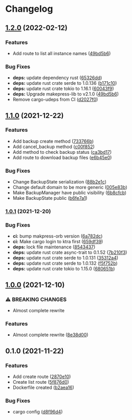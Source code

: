 # Changelog

## [1.2.0](https://www.github.com/makepress/api/compare/v1.1.0...v1.2.0) (2022-02-12)


### Features

* Add route to list all instance names ([49bd5b6](https://www.github.com/makepress/api/commit/49bd5b69a37f7712fa51f060df30d8edbaca0dda))


### Bug Fixes

* **deps:** update dependency rust ([65326dd](https://www.github.com/makepress/api/commit/65326ddd2a7f34398d1342f49dd59ef9b0239d7a))
* **deps:** update rust crate serde to 1.0.136 ([b171c10](https://www.github.com/makepress/api/commit/b171c106e35da1518f063e30cac9b2e7d503278e))
* **deps:** update rust crate tokio to 1.16.1 ([60043f9](https://www.github.com/makepress/api/commit/60043f977ad8c8acf87db8bd7f120b44ab566999))
* **deps:** Upgrade makepress-lib to v2.1.0 ([49bd5b6](https://www.github.com/makepress/api/commit/49bd5b69a37f7712fa51f060df30d8edbaca0dda))
* Remove cargo-udeps from CI ([d2027f0](https://www.github.com/makepress/api/commit/d2027f0409d4eba025c9bbf264d920c6a6442a8c))

## [1.1.0](https://www.github.com/makepress/api/compare/v1.0.1...v1.1.0) (2021-12-22)


### Features

* Add backup create method ([733766b](https://www.github.com/makepress/api/commit/733766b423faf4d8e73f708fe2105ede05d779e9))
* Add cancel_backup method ([c00f852](https://www.github.com/makepress/api/commit/c00f85280f6f37baacc07b9ff044680367683d06))
* Add method to check backup status ([ca3bd17](https://www.github.com/makepress/api/commit/ca3bd17df93cbbf08247710cc853ddd7f57391d4))
* Add route to download backup files ([e6b45e0](https://www.github.com/makepress/api/commit/e6b45e06f046dd92c84ecc62b65f77fa065ccdcd))


### Bug Fixes

* Change BackupState serialization ([88b2e1c](https://www.github.com/makepress/api/commit/88b2e1c4942033a118969180f79c88370b745563))
* Change default domain to be more generic ([005e83b](https://www.github.com/makepress/api/commit/005e83b2d15650540eff14619eac0ab9cbda4415))
* Make BackupManager have public visibility ([6b8cfcb](https://www.github.com/makepress/api/commit/6b8cfcb97b9b01764166ed347d4d2f28e9a33837))
* Make BackupState public ([b6fe7a1](https://www.github.com/makepress/api/commit/b6fe7a143e30d2a1b1348f9634369957956e8cc1))

### [1.0.1](https://www.github.com/makepress/api/compare/v1.0.0...v1.0.1) (2021-12-20)


### Bug Fixes

* **ci:** bump makpress-orb version ([6a782dc](https://www.github.com/makepress/api/commit/6a782dcb4dd3415d93bca2a8735da0c97d1cb180))
* **ci:** Make cargo login to ktra first ([659df39](https://www.github.com/makepress/api/commit/659df3919fdbafcb33c6e3c22bab6785afade82c))
* **deps:** lock file maintenance ([8543437](https://www.github.com/makepress/api/commit/8543437353c1ca93908262c21e858083514c552d))
* **deps:** update rust crate async-trait to 0.1.52 ([7b210f3](https://www.github.com/makepress/api/commit/7b210f34b30da152fe1a4fd83986b9c69871f03b))
* **deps:** update rust crate serde to 1.0.131 ([35312a4](https://www.github.com/makepress/api/commit/35312a4bffe89aabdcd624a1c3fe4012aaff8b9e))
* **deps:** update rust crate serde to 1.0.132 ([f5f752b](https://www.github.com/makepress/api/commit/f5f752be42b1f05584d84a73b1773621673c2ac0))
* **deps:** update rust crate tokio to 1.15.0 ([680651b](https://www.github.com/makepress/api/commit/680651b6dad31ad4e5f26e757359a60e73ea8e41))

## [1.0.0](https://www.github.com/makepress/api/compare/v0.1.0...v1.0.0) (2021-12-10)


### ⚠ BREAKING CHANGES

* Almost complete rewrite

### Features

* Almost complete rewrite ([8e38d00](https://www.github.com/makepress/api/commit/8e38d00e08aa29ed3503d71976d3da5da869af7b))

## 0.1.0 (2021-11-22)


### Features

* Add create route ([2870e10](https://www.github.com/makepress/api/commit/2870e109201925d048513e0f70678ed329497aba))
* Create list route ([5f876d0](https://www.github.com/makepress/api/commit/5f876d07f7cecd2452f53f7bbef5e0fe3976f831))
* Dockerfile created ([b2aea16](https://www.github.com/makepress/api/commit/b2aea16c93c8f70d544d9910f52200f98f56ba4e))


### Bug Fixes

* cargo config ([d8f96d4](https://www.github.com/makepress/api/commit/d8f96d4f3557ed9e2656d23680b6934821602dd6))
